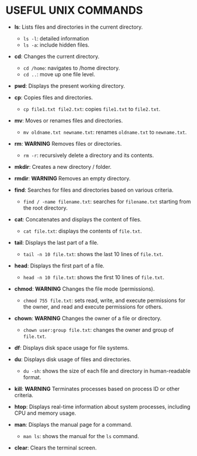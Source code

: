 # USEFUL UNIX COMMANDS

- **ls**: Lists files and directories in the current directory.

  - `ls -l`: detailed information
  - `ls -a`: include hidden files.

- **cd**: Changes the current directory.

  - `cd /home`: navigates to /home directory.
  - `cd ..`: move up one file level.

- **pwd**: Displays the present working directory.

- **cp**: Copies files and directories.

  - `cp file1.txt file2.txt`: copies `file1.txt` to `file2.txt`.

- **mv**: Moves or renames files and directories.

  - `mv oldname.txt newname.txt`: renames `oldname.txt` to `newname.txt`.

- **rm**: **WARNING** Removes files or directories.

  - `rm -r`: recursively delete a directory and its contents.

- **mkdir**: Creates a new directory / folder.

- **rmdir**: **WARNING** Removes an empty directory.

- **find**: Searches for files and directories based on various criteria.

  - `find / -name filename.txt`: searches for `filename.txt` starting from the root directory.

- **cat**: Concatenates and displays the content of files.

  - `cat file.txt`: displays the contents of `file.txt`.

- **tail**: Displays the last part of a file.

  - `tail -n 10 file.txt`: shows the last 10 lines of `file.txt`.

- **head**: Displays the first part of a file.

  - `head -n 10 file.txt`: shows the first 10 lines of `file.txt`.

- **chmod**: **WARNING** Changes the file mode (permissions).

  - `chmod 755 file.txt`: sets read, write, and execute permissions for the owner, and read and execute permissions for others.

- **chown**: **WARNING** Changes the owner of a file or directory.

  - `chown user:group file.txt`: changes the owner and group of `file.txt`.

- **df**: Displays disk space usage for file systems.

- **du**: Displays disk usage of files and directories.

  - `du -sh`: shows the size of each file and directory in human-readable format.

- **kill**: **WARNING** Terminates processes based on process ID or other criteria.

- **htop**: Displays real-time information about system processes, including CPU and memory usage.

- **man**: Displays the manual page for a command.

  - `man ls`: shows the manual for the `ls` command.

- **clear**: Clears the terminal screen.
